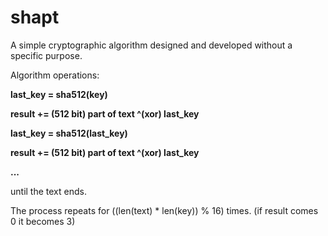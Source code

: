 # shapt
A simple cryptographic algorithm designed and developed without a specific purpose.

Algorithm operations:

<b>last_key = sha512(key)
  
result += (512 bit) part of text ^(xor) last_key

last_key = sha512(last_key)

result += (512 bit) part of text ^(xor) last_key

...</b>

until the text ends.

The process repeats for ((len(text) * len(key)) % 16) times. (if result comes 0 it becomes 3)
